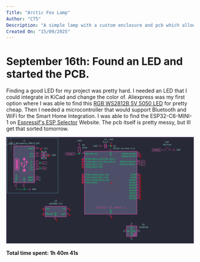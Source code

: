 ```yaml
---
Title: "Arctic Fox Lamp"
Author: "CT5"
Description: "A simple lamp with a custom enclosure and pcb which allows users to change the color of the led via Smart Home Devices."
Created On: "15/09/2025"
---
```


# September 16th: Found an LED and started the PCB.

Finding a good LED for my project was pretty hard. I needed an LED that I could integrate in KiCad and change the color of. Aliexpress was my first option where I was able to find this [RGB WS2812B 5V 5050 LED](https://www.aliexpress.com/item/1005009855473477.html) for pretty cheap. Then I needed a microcontroller that would support Bluetooth and WiFi for the Smart Home Integration. I was able to find the ESP32-C6-MINI-1 on [Espressif's ESP Selector](https://products.espressif.com/#/product-selector) Website. The pcb itself is pretty messy, but Ill get that sorted tomorrow.

![Demo 1](https://github.com/Cherrytree56567/Arctic-Fox-Light/blob/master/Demo/1.png?raw=true)

**Total time spent: 1h 40m 41s**
